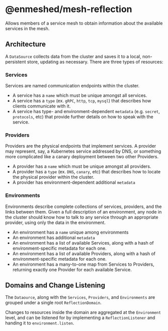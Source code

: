 # @enmeshed/mesh-reflection

Allows members of a service mesh to obtain information about the available services in the mesh.

## Architecture

A `DataSource` collects data from the cluster and saves it to a local, non-persistent store, updating as necessary. There are three types of resources:

### Services

Services are named communication endpoints within the cluster.

- A service has a `name` which must be unique amongst all services.
- A service has a `type` (ex. `gRPC`, `http`, `tcp`, `mysql`) that describes how clients communicate with it.
- A service has type- and environment-dependent `metadata` (e.g. `secret`, `protocols`, etc) that provide further details on how to speak with the service.

### Providers

Providers are the physical endpoints that implement services. A provider may represent, say, a Kubernetes service addressed by DNS, or something more complicated like a canary deployment between two other Providers.

- A provider has a `name` which must be unique amongst all providers.
- A provider has a `type` (ex. `DNS`, `canary`, etc) that describes how to locate the physical provider within the cluster.
- A provider has environment-dependent additional `metadata`

### Environments

Environments describe complete collections of services, providers, and the links between them. Given a full description of an environment, any node in the cluster should know how to talk to any service through an appropriate provider, using only the data in the environment.

- An environment has a `name` unique among environments
- An environment has additional `metadata`
- An environment has a list of available Services, along with a hash of environment-specific metadata for each one.
- An environment has a list of available Providers, along with a hash of environment-specific metadata for each one.
- An environment has a many-to-one map from Services to Providers, returning exactly one Provider for each available Service.

## Domains and Change Listening

The `Dataource`, along with the `Services`, `Providers`, and `Environments` are grouped under a single root `ReflectionDomain`.

Changes to resources inside the domain are aggregated at the `Environment` level, and can be listened for by implementing a `ReflectionListener` and handing it to `environment.listen`.
